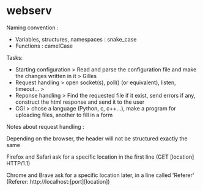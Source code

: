 # webserv

Naming convention :

- Variables, structures, namespaces : snake_case
- Functions : camelCase

Tasks:

- Starting configuration > Read and parse the configuration file and make the changes written in it > Gilles
- Request handling > open socket(s), poll() (or equivalent), listen, timeout... >
- Reponse handling > Find the requested file if it exist, send errors if any, construct the html response and send it to the user
- CGI > chose a language (Python, c, c++...), make a program for uploading files, another to fill in a form

Notes about request handling :

Depending on the browser, the header will not be structured exactly the same

Firefox and Safari ask for a specific location in the first line (GET [location] HTTP/1.1)

Chrome and Brave ask for a specific location later, in a line called 'Referer' (Referer: http://localhost:[port][location])
